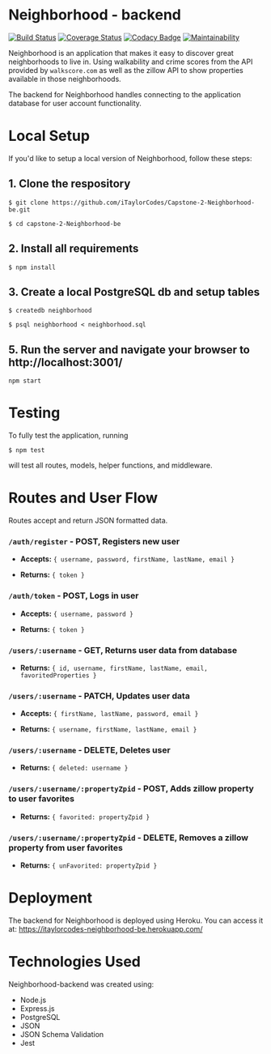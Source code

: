 # Neighborhood - backend

[![Build Status](https://app.travis-ci.com/iTaylorCodes/Capstone-2-Neighborhood-be.svg?branch=main)](https://app.travis-ci.com/iTaylorCodes/Capstone-2-Neighborhood-be)
[![Coverage Status](https://coveralls.io/repos/github/iTaylorCodes/Capstone-2-Neighborhood-be/badge.svg?branch=main)](https://coveralls.io/github/iTaylorCodes/Capstone-2-Neighborhood-be?branch=main)
[![Codacy Badge](https://app.codacy.com/project/badge/Grade/bad995c947eb4511b1fa32d43b24bce2)](https://www.codacy.com/gh/iTaylorCodes/Capstone-2-Neighborhood-be/dashboard?utm_source=github.com&utm_medium=referral&utm_content=iTaylorCodes/Capstone-2-Neighborhood-be&utm_campaign=Badge_Grade)
[![Maintainability](https://api.codeclimate.com/v1/badges/ea9b38ad79dd197f671b/maintainability)](https://codeclimate.com/github/iTaylorCodes/Capstone-2-Neighborhood-be/maintainability)

Neighborhood is an application that makes it easy to discover great neighborhoods to live in. Using walkability and crime scores from the API provided by `walkscore.com` as well as the zillow API to show properties available in those neighborhoods.

The backend for Neighborhood handles connecting to the application database for user account functionality.

# Local Setup

If you'd like to setup a local version of Neighborhood, follow these steps:

## 1. Clone the respository

`$ git clone https://github.com/iTaylorCodes/Capstone-2-Neighborhood-be.git`

`$ cd capstone-2-Neighborhood-be`

## 2. Install all requirements

`$ npm install`

## 3. Create a local PostgreSQL db and setup tables

`$ createdb neighborhood`

`$ psql neighborhood < neighborhood.sql`

## 5. Run the server and navigate your browser to http://localhost:3001/

`npm start`

# Testing

To fully test the application, running

`$ npm test`

will test all routes, models, helper functions, and middleware.

# Routes and User Flow

Routes accept and return JSON formatted data.

### `/auth/register` - POST, Registers new user

- **Accepts:** `{ username, password, firstName, lastName, email }`

- **Returns:** `{ token }`

### `/auth/token` - POST, Logs in user

- **Accepts:** `{ username, password }`

- **Returns:** `{ token }`

### `/users/:username` - GET, Returns user data from database

- **Returns:** `{ id, username, firstName, lastName, email, favoritedProperties }`

### `/users/:username` - PATCH, Updates user data

- **Accepts:** `{ firstName, lastName, password, email }`

- **Returns:** `{ username, firstName, lastName, email }`

### `/users/:username` - DELETE, Deletes user

- **Returns:** `{ deleted: username }`

### `/users/:username/:propertyZpid` - POST, Adds zillow property to user favorites

- **Returns:** `{ favorited: propertyZpid }`

### `/users/:username/:propertyZpid` - DELETE, Removes a zillow property from user favorites

- **Returns:** `{ unFavorited: propertyZpid }`

# Deployment

The backend for Neighborhood is deployed using Heroku.
You can access it at: https://itaylorcodes-neighborhood-be.herokuapp.com/

# Technologies Used

Neighborhood-backend was created using:

- Node.js
- Express.js
- PostgreSQL
- JSON
- JSON Schema Validation
- Jest
